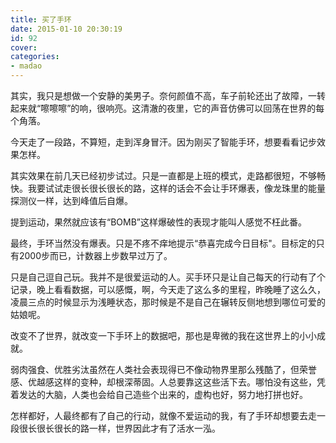 ```yaml
---
title: 买了手环
date: 2015-01-10 20:30:19
id: 92
cover: 
categories:
- madao
---
```


其实，我只是想做一个安静的美男子。奈何颜值不高，车子前轮还出了故障，一转起来就“嚓嚓嚓”的响，很响亮。这清澈的夜里，它的声音仿佛可以回荡在世界的每个角落。

今天走了一段路，不算短，走到浑身冒汗。因为刚买了智能手环，想要看看记步效果怎样。

其实效果在前几天已经初步试过。只是一直都是上班的模式，走路都很短，不够畅快。我要试试走很长很长很长的路，这样的话会不会让手环爆表，像龙珠里的能量探测仪一样，达到峰值后自爆。

提到运动，果然就应该有“BOMB”这样爆破性的表现才能叫人感觉不枉此番。

最终，手环当然没有爆表。只是不疼不痒地提示“恭喜完成今日目标"。目标定的只有2000步而已，计数器上步数早过万了。

只是自己逗自己玩。我并不是很爱运动的人。买手环只是让自己每天的行动有了个记录，晚上看看数据，可以感慨，啊，今天走了这么多的里程，昨晚睡了这么久，凌晨三点的时候显示为浅睡状态，那时候是不是自己在辗转反侧地想到哪位可爱的姑娘呢。

改变不了世界，就改变一下手环上的数据吧，那也是卑微的我在这世界上的小小成就。

弱肉强食、优胜劣汰虽然在人类社会表现得已不像动物界里那么残酷了，但荣誉感、优越感这样的变种，却根深蒂固。人总要靠这这些活下去。哪怕没有这些，凭着发达的大脑，人类也会给自己造些个出来的，虚构也好，努力地打拼也好。

怎样都好，人最终都有了自己的行动，就像不爱运动的我，有了手环却想要去走一段很长很长很长的路一样，世界因此才有了活水一泓。
